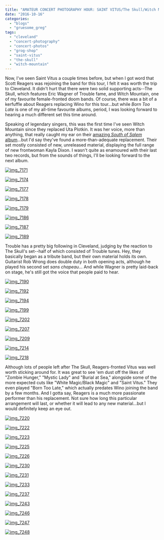 ```yaml
---
title: "AMATEUR CONCERT PHOTOGRAPHY HOUR: SAINT VITUS/The Skull/Witch Mountain @ Grog Shop, Cleveland, October 8, 2016"
date: "2016-10-16"
categories: 
  - "blogs"
  - "gruesome_greg"
tags: 
  - "cleveland"
  - "concert-photography"
  - "concert-photos"
  - "grog-shop"
  - "saint-vitus"
  - "the-skull"
  - "witch-mountain"
---
```


Now, I've seen Saint Vitus a couple times before, but when I got word that Scott Reagers was rejoining the band for this tour, I felt it was worth the trip to Cleveland. It didn't hurt that there were two solid supporting acts--The Skull, which features Eric Wagner of Trouble fame, and Witch Mountain, one of my favourite female-fronted doom bands. Of course, there was a bit of a kerfuffle about Reagers replacing Wino for this tour...but while _Born Too Late_ is one of my all-time favourite albums, period, I was looking forward to hearing a much different set this time around.

Speaking of legendary singers, this was the first time I've seen Witch Mountain since they replaced Uta Plotkin. It was her voice, more than anything, that really caught my ear on their [amazing _South of Salem_ album](https://hellbound.ca/2011/05/witch-mountain-south-of-salem/)...but I'd say they've found a more-than-adequate replacement. Their set mostly consisted of new, unreleased material, displaying the full range of new frontwoman Kayla Dixon. I wasn't quite as enamoured with their last two records, but from the sounds of things, I'll be looking forward to the next album.

[![img_7171](https://hellbound.ca/wp-content/uploads/2016/10/IMG_7171.jpg)](https://hellbound.ca/wp-content/uploads/2016/10/IMG_7171.jpg)

[![img_7174](https://hellbound.ca/wp-content/uploads/2016/10/IMG_7174.jpg)](https://hellbound.ca/wp-content/uploads/2016/10/IMG_7174.jpg)

[![img_7177](https://hellbound.ca/wp-content/uploads/2016/10/IMG_7177.jpg)](https://hellbound.ca/wp-content/uploads/2016/10/IMG_7177.jpg)

[![img_7178](https://hellbound.ca/wp-content/uploads/2016/10/IMG_7178-1024x768.jpg)](https://hellbound.ca/wp-content/uploads/2016/10/IMG_7178.jpg)

[![img_7179](https://hellbound.ca/wp-content/uploads/2016/10/IMG_7179-1024x768.jpg)](https://hellbound.ca/wp-content/uploads/2016/10/IMG_7179.jpg)

[![img_7186](https://hellbound.ca/wp-content/uploads/2016/10/IMG_7186-1024x768.jpg)](https://hellbound.ca/wp-content/uploads/2016/10/IMG_7186.jpg)

[![img_7187](https://hellbound.ca/wp-content/uploads/2016/10/IMG_7187-1024x768.jpg)](https://hellbound.ca/wp-content/uploads/2016/10/IMG_7187.jpg)

[![img_7189](https://hellbound.ca/wp-content/uploads/2016/10/IMG_7189.jpg)](https://hellbound.ca/wp-content/uploads/2016/10/IMG_7189.jpg)

Trouble has a pretty big following in Cleveland, judging by the reaction to The Skull's set--half of which consisted of Trouble tunes. Hey, they basically began as a tribute band, but their own material holds its own. Guitarist Rob Wrong does double duty in both opening acts, although he played his second set _sans chapeau_... And while Wagner is pretty laid-back on stage, he's still got the voice that people paid to hear.

[![img_7190](https://hellbound.ca/wp-content/uploads/2016/10/IMG_7190-1024x768.jpg)](https://hellbound.ca/wp-content/uploads/2016/10/IMG_7190.jpg)

[![img_7192](https://hellbound.ca/wp-content/uploads/2016/10/IMG_7192.jpg)](https://hellbound.ca/wp-content/uploads/2016/10/IMG_7192.jpg)

[![img_7194](https://hellbound.ca/wp-content/uploads/2016/10/IMG_7194-1024x768.jpg)](https://hellbound.ca/wp-content/uploads/2016/10/IMG_7194.jpg)

[![img_7199](https://hellbound.ca/wp-content/uploads/2016/10/IMG_7199.jpg)](https://hellbound.ca/wp-content/uploads/2016/10/IMG_7199.jpg)

[![img_7202](https://hellbound.ca/wp-content/uploads/2016/10/IMG_7202.jpg)](https://hellbound.ca/wp-content/uploads/2016/10/IMG_7202.jpg)

[![img_7207](https://hellbound.ca/wp-content/uploads/2016/10/IMG_7207.jpg)](https://hellbound.ca/wp-content/uploads/2016/10/IMG_7207.jpg)

[![img_7209](https://hellbound.ca/wp-content/uploads/2016/10/IMG_7209-1024x768.jpg)](https://hellbound.ca/wp-content/uploads/2016/10/IMG_7209.jpg)

[![img_7214](https://hellbound.ca/wp-content/uploads/2016/10/IMG_7214-1024x768.jpg)](https://hellbound.ca/wp-content/uploads/2016/10/IMG_7214.jpg)

[![img_7218](https://hellbound.ca/wp-content/uploads/2016/10/IMG_7218.jpg)](https://hellbound.ca/wp-content/uploads/2016/10/IMG_7218.jpg)

Although lots of people left after The Skull, Reagers-fronted Vitus was well worth sticking around for. It was great to see 'em dust off the likes of "Zombie Hunger," "Mystic Lady" and "Burial at Sea," alongside some of the more expected cuts like "White Magic/Black Magic" and "Saint Vitus." They even played "Born Too Late," which actually predates Wino joining the band by a few months. And I gotta say, Reagers is a much more passionate performer than his replacement. Not sure how long this particular arrangement will last, or whether it will lead to any new material...but I would definitely keep an eye out.

[![img_7220](https://hellbound.ca/wp-content/uploads/2016/10/IMG_7220-1024x768.jpg)](https://hellbound.ca/wp-content/uploads/2016/10/IMG_7220.jpg)

[![img_7222](https://hellbound.ca/wp-content/uploads/2016/10/IMG_7222.jpg)](https://hellbound.ca/wp-content/uploads/2016/10/IMG_7222.jpg)

[![img_7223](https://hellbound.ca/wp-content/uploads/2016/10/IMG_7223.jpg)](https://hellbound.ca/wp-content/uploads/2016/10/IMG_7223.jpg)

[![img_7225](https://hellbound.ca/wp-content/uploads/2016/10/IMG_7225.jpg)](https://hellbound.ca/wp-content/uploads/2016/10/IMG_7225.jpg)

[![img_7226](https://hellbound.ca/wp-content/uploads/2016/10/IMG_7226.jpg)](https://hellbound.ca/wp-content/uploads/2016/10/IMG_7226.jpg)

[![img_7230](https://hellbound.ca/wp-content/uploads/2016/10/IMG_7230.jpg)](https://hellbound.ca/wp-content/uploads/2016/10/IMG_7230.jpg)

[![img_7231](https://hellbound.ca/wp-content/uploads/2016/10/IMG_7231.jpg)](https://hellbound.ca/wp-content/uploads/2016/10/IMG_7231.jpg)

[![img_7233](https://hellbound.ca/wp-content/uploads/2016/10/IMG_7233.jpg)](https://hellbound.ca/wp-content/uploads/2016/10/IMG_7233.jpg)

[![img_7237](https://hellbound.ca/wp-content/uploads/2016/10/IMG_7237.jpg)](https://hellbound.ca/wp-content/uploads/2016/10/IMG_7237.jpg)

[![img_7243](https://hellbound.ca/wp-content/uploads/2016/10/IMG_7243-1024x768.jpg)](https://hellbound.ca/wp-content/uploads/2016/10/IMG_7243.jpg)

[![img_7246](https://hellbound.ca/wp-content/uploads/2016/10/IMG_7246.jpg)](https://hellbound.ca/wp-content/uploads/2016/10/IMG_7246.jpg)

[![img_7247](https://hellbound.ca/wp-content/uploads/2016/10/IMG_7247.jpg)](https://hellbound.ca/wp-content/uploads/2016/10/IMG_7247.jpg)

[![img_7248](https://hellbound.ca/wp-content/uploads/2016/10/IMG_7248-1024x768.jpg)](https://hellbound.ca/wp-content/uploads/2016/10/IMG_7248.jpg)

